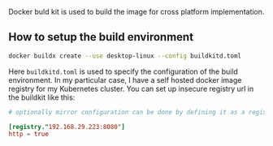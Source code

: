 Docker buld kit is used to build the image for cross platform implementation.

## How to setup the build environment

```bash
docker buildx create --use desktop-linux --config buildkitd.toml
```

Here `buildkitd.toml` is used to specify the configuration of the build environment. In my particular case, I have a self hosted docker image registry for my Kubernetes cluster. You can set up insecure registry url in the buildkit like this:

```toml
# optionally mirror configuration can be done by defining it as a registry.

[registry."192.168.29.223:8080"]
http = true
```
